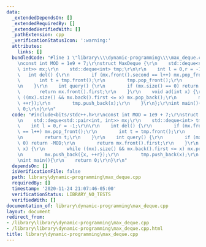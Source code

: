 ```yaml
---
data:
  _extendedDependsOn: []
  _extendedRequiredBy: []
  _extendedVerifiedWith: []
  _pathExtension: cpp
  _verificationStatusIcon: ':warning:'
  attributes:
    links: []
  bundledCode: "#line 1 \"library\\\\dynamic-programming\\\\max_deque.cpp\"\n#include<bits/stdc++.h>\r\
    \nconst int MOD = 1e9 + 7;\r\nstruct MaxDeque {\r\n    std::deque<std::pair<int,\
    \ int>> mx;\r\n    std::deque<int> tmp;\r\n\r\n    int l = 0,r = -1;\r\n\r\n \
    \   int del() {\r\n        if (mx.front().second == l++) mx.pop_front();\r\n \
    \       int t = tmp.front();\r\n        tmp.pop_front();\r\n        return t;\r\
    \n    }\r\n    int query() {\r\n        if (mx.size() == 0) return -MOD;\r\n \
    \       return mx.front().first;\r\n    }\r\n    void ad(int x) {\r\n        while\
    \ ((mx).size() && mx.back().first <= x) mx.pop_back();\r\n        mx.push_back({x,\
    \ ++r});\r\n        tmp.push_back(x);\r\n    }\r\n};\r\nint main(){\r\n    return\
    \ 0;\r\n}\r\n"
  code: "#include<bits/stdc++.h>\r\nconst int MOD = 1e9 + 7;\r\nstruct MaxDeque {\r\
    \n    std::deque<std::pair<int, int>> mx;\r\n    std::deque<int> tmp;\r\n\r\n\
    \    int l = 0,r = -1;\r\n\r\n    int del() {\r\n        if (mx.front().second\
    \ == l++) mx.pop_front();\r\n        int t = tmp.front();\r\n        tmp.pop_front();\r\
    \n        return t;\r\n    }\r\n    int query() {\r\n        if (mx.size() ==\
    \ 0) return -MOD;\r\n        return mx.front().first;\r\n    }\r\n    void ad(int\
    \ x) {\r\n        while ((mx).size() && mx.back().first <= x) mx.pop_back();\r\
    \n        mx.push_back({x, ++r});\r\n        tmp.push_back(x);\r\n    }\r\n};\r\
    \nint main(){\r\n    return 0;\r\n}\r\n"
  dependsOn: []
  isVerificationFile: false
  path: library\dynamic-programming\max_deque.cpp
  requiredBy: []
  timestamp: '2020-11-24 21:07:46-05:00'
  verificationStatus: LIBRARY_NO_TESTS
  verifiedWith: []
documentation_of: library\dynamic-programming\max_deque.cpp
layout: document
redirect_from:
- /library\library\dynamic-programming\max_deque.cpp
- /library\library\dynamic-programming\max_deque.cpp.html
title: library\dynamic-programming\max_deque.cpp
---
```

